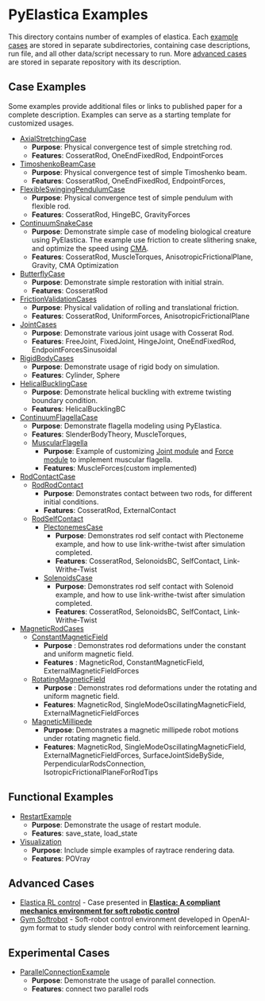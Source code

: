 # PyElastica Examples

This directory contains number of examples of elastica.
Each [example cases](#example-cases) are stored in separate subdirectories, containing case descriptions, run file, and all other data/script necessary to run.
More [advanced cases](#advanced-cases) are stored in separate repository with its description.

## Case Examples

Some examples provide additional files or links to published paper for a complete description.
Examples can serve as a starting template for customized usages.

* [AxialStretchingCase](./AxialStretchingCase)
    * __Purpose__: Physical convergence test of simple stretching rod.
    * __Features__: CosseratRod, OneEndFixedRod, EndpointForces
* [TimoshenkoBeamCase](./TimoshenkoBeamCase)
    * __Purpose__: Physical convergence test of simple Timoshenko beam.
    * __Features__: CosseratRod, OneEndFixedRod, EndpointForces,
* [FlexibleSwingingPendulumCase](./FlexibleSwingingPendulumCase)
    * __Purpose__: Physical convergence test of simple pendulum with flexible rod.
    * __Features__: CosseratRod, HingeBC, GravityForces
* [ContinuumSnakeCase](./ContinuumSnakeCase)
    * __Purpose__: Demonstrate simple case of modeling biological creature using PyElastica. The example use friction to create slithering snake, and optimize the speed using [CMA](https://github.com/CMA-ES/pycma).
    * __Features__: CosseratRod, MuscleTorques, AnisotropicFrictionalPlane, Gravity, CMA Optimization
* [ButterflyCase](./ButterflyCase)
    * __Purpose__: Demonstrate simple restoration with initial strain.
    * __Features__: CosseratRod
* [FrictionValidationCases](./FrictionValidationCases)
    * __Purpose__: Physical validation of rolling and translational friction.
    * __Features__: CosseratRod, UniformForces, AnisotropicFrictionalPlane
* [JointCases](./JointCases)
    * __Purpose__: Demonstrate various joint usage with Cosserat Rod.
    * __Features__: FreeJoint, FixedJoint, HingeJoint, OneEndFixedRod, EndpointForcesSinusoidal
* [RigidBodyCases](./RigidBodyCases)
    * __Purpose__: Demonstrate usage of rigid body on simulation.
    * __Features__: Cylinder, Sphere
* [HelicalBucklingCase](./HelicalBucklingCase)
    * __Purpose__: Demonstrate helical buckling with extreme twisting boundary condition.
    * __Features__: HelicalBucklingBC
* [ContinuumFlagellaCase](./ContinuumFlagellaCase)
    * __Purpose__: Demonstrate flagella modeling using PyElastica.
    * __Features__: SlenderBodyTheory, MuscleTorques, 
    * [MuscularFlagella](./MuscularFlagella)
        * __Purpose__: Example of customizing [Joint module](./MuscularFlagella/connection_flagella.py) and [Force module](./MuscularFlagella/muscle_forces_flagella.py) to implement muscular flagella.
        * __Features__: MuscleForces(custom implemented)
* [RodContactCase](./RodContactCase)
  * [RodRodContact](./RodContactCase/RodRodContact)
    * __Purpose__: Demonstrates contact between two rods, for different initial conditions. 
    * __Features__: CosseratRod, ExternalContact
  * [RodSelfContact](./RodContactCase/RodSelfContact)
    * [PlectonemesCase](./RodContactCase/RodSelfContact/PlectonemesCase)
      * __Purpose__: Demonstrates rod self contact with Plectoneme example, and how to use link-writhe-twist after simulation completed.
      * __Features__: CosseratRod, SelonoidsBC, SelfContact, Link-Writhe-Twist
    * [SolenoidsCase](./RodContactCase/RodSelfContact/SolenoidsCase)
      * __Purpose__: Demonstrates rod self contact with Solenoid example, and how to use link-writhe-twist after simulation completed.
      * __Features__: CosseratRod, SelonoidsBC, SelfContact, Link-Writhe-Twist
* [MagneticRodCases](./MagneticRodCases)
    * [ConstantMagneticField](./MagneticRodCases/ConstantMagneticField)
      * __Purpose__ : Demonstrates rod deformations under the constant and uniform magnetic field.
      * __Features__ : MagneticRod, ConstantMagneticField, ExternalMagneticFieldForces
    * [RotatingMagneticField](./MagneticRodCases/RotatingMagneticField)
      * __Purpose__ : Demonstrates rod deformations under the rotating and uniform magnetic field.
      * __Features__: MagneticRod, SingleModeOscillatingMagneticField, ExternalMagneticFieldForces
    * [MagneticMillipede](./MagneticRodCases/MagneticMilliPede)
      * __Purpose__: Demonstrates a magnetic millipede robot motions under rotating magnetic field.
      * __Features__: MagneticRod, SingleModeOscillatingMagneticField, ExternalMagneticFieldForces, SurfaceJointSideBySide, PerpendicularRodsConnection, IsotropicFrictionalPlaneForRodTips 
## Functional Examples

* [RestartExample](./RestartExample)
   * __Purpose__: Demonstrate the usage of restart module.
   * __Features__: save_state, load_state
* [Visualization](./Visualization)
    * __Purpose__: Include simple examples of raytrace rendering data.
    * __Features__: POVray

## Advanced Cases

* [Elastica RL control](https://github.com/GazzolaLab/Elastica-RL-control) - Case presented in [<strong>Elastica: A compliant mechanics environment for soft robotic control</strong>](https://doi.org/10.1109/LRA.2021.3063698)
* [Gym Softrobot](https://github.com/skim0119/gym-softrobot) - Soft-robot control environment developed in OpenAI-gym format to study slender body control with reinforcement learning.

## Experimental Cases
* [ParallelConnectionExample](./ExperimentalCases/ParallelConnectionExample)
  * __Purpose__: Demonstrate the usage of parallel connection.
  * __Features__: connect two parallel rods